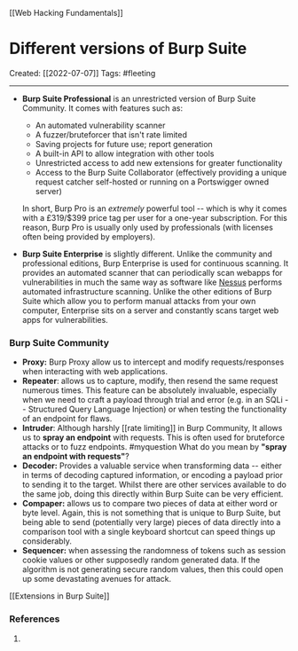 [[Web Hacking Fundamentals]]

# Different versions of Burp Suite
Created:  [[2022-07-07]]
Tags: #fleeting 

---
-   **Burp Suite Professional** is an unrestricted version of Burp Suite Community. It comes with features such as: 
    -   An automated vulnerability scanner
    -   A fuzzer/bruteforcer that isn't rate limited
    -   Saving projects for future use; report generation
    -   A built-in API to allow integration with other tools
    -   Unrestricted access to add new extensions for greater functionality
    -   Access to the Burp Suite Collaborator (effectively providing a unique request catcher self-hosted or running on a Portswigger owned server)
    
    In short, Burp Pro is an _extremely_ powerful tool -- which is why it comes with a £319/$399 price tag per user for a one-year subscription. For this reason, Burp Pro is usually only used by professionals (with licenses often being provided by employers).
-   **Burp Suite Enterprise** is slightly different. Unlike the community and professional editions, Burp Enterprise is used for continuous scanning. It provides an automated scanner that can periodically scan webapps for vulnerabilities in much the same way as software like [Nessus](https://tryhackme.com/room/rpnessusredux) performs  automated infrastructure scanning. Unlike the other editions of Burp Suite which allow you to perform manual attacks from your own computer, Enterprise sits on a server and constantly scans target web apps for vulnerabilities.

### Burp Suite Community
-   **Proxy:** Burp Proxy allow us to intercept and modify requests/responses when interacting with web applications.
- **Repeater**: allows us to capture, modify, then resend the same request numerous times. This feature can be absolutely invaluable, especially when we need to craft a payload through trial and error (e.g. in an SQLi -- Structured Query Language Injection) or when testing the functionality of an endpoint for flaws.
- **Intruder**: Although harshly [[rate limiting]] in Burp Community, It allows us to **spray an endpoint** with requests. This is often used for bruteforce attacks or to fuzz endpoints. #myquestion What do you mean by **"spray an endpoint with requests"**?
- **Decoder:** Provides a valuable service when transforming data -- either in terms of decoding captured information, or encoding a payload prior to sending it to the target. Whilst there are other services available to do the same job, doing this directly within Burp Suite can be very efficient. 
- **Compaper:** allows us to compare two pieces of data at either word or byte level. Again, this is not something that is unique to Burp Suite, but being able to send (potentially very large) pieces of data directly into a comparison tool with a single keyboard shortcut can speed things up considerably.
- **Sequencer:** when assessing the randomness of tokens such as session cookie values or other supposedly random generated data. If the algorithm is not generating secure random values, then this could open up some devastating avenues for attack.

[[Extensions in Burp Suite]]





### References
1. 